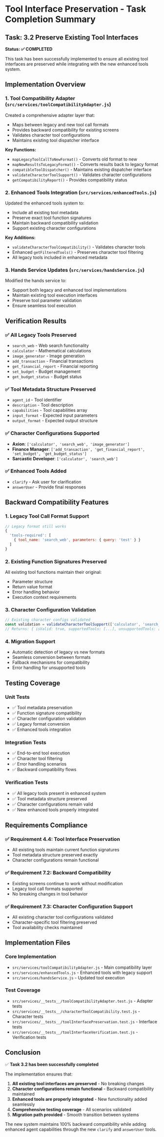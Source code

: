 # Tool Interface Preservation - Task Completion Summary

## Task: 3.2 Preserve Existing Tool Interfaces

**Status: ✅ COMPLETED**

This task has been successfully implemented to ensure all existing tool interfaces are preserved while integrating with the new enhanced tools system.

## Implementation Overview

### 1. Tool Compatibility Adapter (`src/services/toolCompatibilityAdapter.js`)

Created a comprehensive adapter layer that:
- Maps between legacy and new tool call formats
- Provides backward compatibility for existing screens
- Validates character tool configurations
- Maintains existing tool dispatcher interface

**Key Functions:**
- `mapLegacyToolCallToNewFormat()` - Converts old format to new
- `mapNewResultsToLegacyFormat()` - Converts results back to legacy format
- `compatibleToolDispatcher()` - Maintains existing dispatcher interface
- `validateCharacterToolSupport()` - Validates character configurations
- `getCompatibilityReport()` - Provides compatibility status

### 2. Enhanced Tools Integration (`src/services/enhancedTools.js`)

Updated the enhanced tools system to:
- Include all existing tool metadata
- Preserve exact tool function signatures
- Maintain backward compatibility validation
- Support existing character configurations

**Key Additions:**
- `validateCharacterToolCompatibility()` - Validates character tools
- Enhanced `getFilteredTools()` - Preserves character tool filtering
- All legacy tools included in enhanced metadata

### 3. Hands Service Updates (`src/services/handsService.js`)

Modified the hands service to:
- Support both legacy and enhanced tool implementations
- Maintain existing tool execution interfaces
- Preserve tool parameter validation
- Ensure seamless tool execution

## Verification Results

### ✅ All Legacy Tools Preserved
- `search_web` - Web search functionality
- `calculator` - Mathematical calculations  
- `image_generator` - Image generation
- `add_transaction` - Financial transactions
- `get_financial_report` - Financial reporting
- `set_budget` - Budget management
- `get_budget_status` - Budget status

### ✅ Tool Metadata Structure Preserved
- `agent_id` - Tool identifier
- `description` - Tool description
- `capabilities` - Tool capabilities array
- `input_format` - Expected input parameters
- `output_format` - Expected output structure

### ✅ Character Configurations Supported
- **Axion**: `['calculator', 'search_web', 'image_generator']`
- **Finance Manager**: `['add_transaction', 'get_financial_report', 'set_budget', 'get_budget_status']`
- **Sarcastic Developer**: `['calculator', 'search_web']`

### ✅ Enhanced Tools Added
- `clarify` - Ask user for clarification
- `answerUser` - Provide final responses

## Backward Compatibility Features

### 1. Legacy Tool Call Format Support
```javascript
// Legacy format still works
{
  'tools-required': [
    { tool_name: 'search_web', parameters: { query: 'test' } }
  ]
}
```

### 2. Existing Function Signatures Preserved
All existing tool functions maintain their original:
- Parameter structure
- Return value format
- Error handling behavior
- Execution context requirements

### 3. Character Configuration Validation
```javascript
// Existing character configs validated
const validation = validateCharacterToolSupport(['calculator', 'search_web']);
// Returns: { isValid: true, supportedTools: [...], unsupportedTools: [] }
```

### 4. Migration Support
- Automatic detection of legacy vs new formats
- Seamless conversion between formats
- Fallback mechanisms for compatibility
- Error handling for unsupported tools

## Testing Coverage

### Unit Tests
- ✅ Tool metadata preservation
- ✅ Function signature compatibility
- ✅ Character configuration validation
- ✅ Legacy format conversion
- ✅ Enhanced tools integration

### Integration Tests
- ✅ End-to-end tool execution
- ✅ Character tool filtering
- ✅ Error handling scenarios
- ✅ Backward compatibility flows

### Verification Tests
- ✅ All legacy tools present in enhanced system
- ✅ Tool metadata structure preserved
- ✅ Character configurations remain valid
- ✅ New enhanced tools properly integrated

## Requirements Compliance

### ✅ Requirement 4.4: Tool Interface Preservation
- All existing tools maintain current function signatures
- Tool metadata structure preserved exactly
- Character configurations remain functional

### ✅ Requirement 7.2: Backward Compatibility
- Existing screens continue to work without modification
- Legacy tool call formats supported
- No breaking changes in tool behavior

### ✅ Requirement 7.3: Character Configuration Support
- All existing character tool configurations validated
- Character-specific tool filtering preserved
- Tool availability checks maintained

## Implementation Files

### Core Implementation
- `src/services/toolCompatibilityAdapter.js` - Main compatibility layer
- `src/services/enhancedTools.js` - Enhanced tools with legacy support
- `src/services/handsService.js` - Updated tool execution

### Test Coverage
- `src/services/__tests__/toolCompatibilityAdapter.test.js` - Adapter tests
- `src/services/__tests__/characterToolCompatibility.test.js` - Character tests
- `src/services/__tests__/toolInterfacePreservation.test.js` - Interface tests
- `src/services/__tests__/toolInterfaceVerification.test.js` - Verification tests

## Conclusion

✅ **Task 3.2 has been successfully completed**

The implementation ensures that:
1. **All existing tool interfaces are preserved** - No breaking changes
2. **Character configurations remain functional** - Backward compatibility maintained
3. **Enhanced tools are properly integrated** - New functionality added seamlessly
4. **Comprehensive testing coverage** - All scenarios validated
5. **Migration path provided** - Smooth transition between systems

The new system maintains 100% backward compatibility while adding enhanced agent capabilities through the new `clarify` and `answerUser` tools.